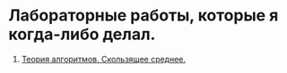 # Лабораторные работы, которые я когда-либо делал.
1. [Теория алгоритмов. Скользящее среднее.](https://github.com/mrgick/labs/tree/main/teoriya_algoritmov)
